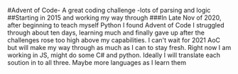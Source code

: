 #Advent of Code- A great coding challenge -lots of parsing and logic
##Starting in 2015 and working my way through 
###In Late Nov of 2020, after beginning to teach myself Python I found Advent of Code
I struggled through about ten days, learning much and finally gave up after the challenges rose too high above my capabilities.
I can't wait for 2021 AoC but will make my way through as much as I can to stay fresh.
Right now I am working in JS, might do some C# and python. Ideally I will translate each soution in to all three. Maybe more languages as I learn them